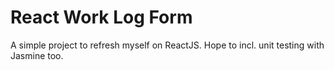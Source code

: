 # React Work Log Form
A simple project to refresh myself on ReactJS. Hope to incl. unit testing with Jasmine too.